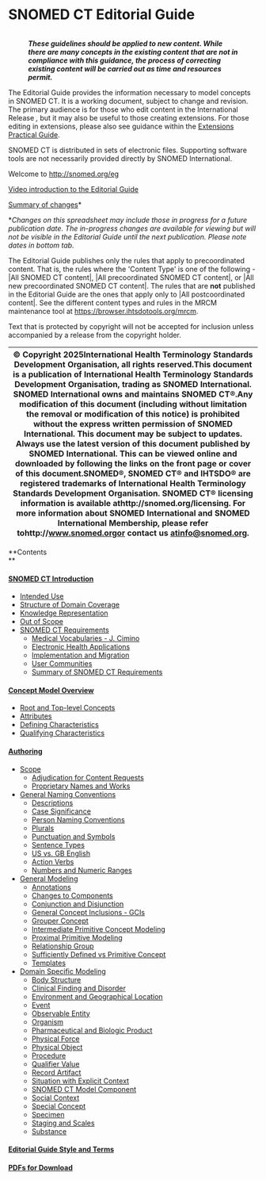 # SNOMED CT Editorial Guide

<figure><img src="attachments/27591252/35987732.png" alt="" title=""><figcaption><p><em><strong>These guidelines should be applied to new content. While there are many concepts in the existing content that are not in compliance with this guidance, the process of correcting existing content will be carried out as time and resources permit.</strong></em></p></figcaption></figure>

  

The Editorial Guide provides the information necessary to model concepts in SNOMED CT. It is a working document, subject to change and revision. The primary audience is for those who edit content in the International Release _,_ but it may also be useful to those creating extensions. For those editing in extensions, please also see guidance within the [Extensions Practical Guide](https://docs.snomed.org/snomed-ct-practical-guides/snomed-ct-extension-guide/). 

SNOMED CT is distributed in sets of electronic files. Supporting software tools are not necessarily provided directly by SNOMED International.

Welcome to <http://snomed.org/eg>

[Video introduction to the Editorial Guide](https://drive.google.com/file/d/1OuQixcCCM1N-BuKxTH6LDfvggTB1NJM7/view?usp=sharing)

[Summary of changes](https://docs.google.com/spreadsheets/d/1xHZNeNQwkCcUPaZGEl28GFGv_WMTHZoeHeAV5cSjOFU/)*

*_Changes on this spreadsheet may include those in progress for a future publication date. The in-progress changes are available for viewing but will not be visible in the Editorial Guide until the next publication. Please note dates in bottom tab._

The Editorial Guide publishes only the rules that apply to precoordinated content. That is, the rules where the 'Content Type' is one of the following - |All SNOMED CT content|, |All precoordinated SNOMED CT content|, or |All new precoordinated SNOMED CT content|. The rules that are **not** published in the Editorial Guide are the ones that apply only to |All postcoordinated content|. See the different content types and rules in the MRCM maintenance tool at <https://browser.ihtsdotools.org/mrcm>. 

Text that is protected by copyright will not be accepted for inclusion unless accompanied by a release from the copyright holder.

| © Copyright 2025International Health Terminology Standards Development Organisation, all rights reserved.This document is a publication of International Health Terminology Standards Development Organisation, trading as SNOMED International. SNOMED International owns and maintains SNOMED CT®.Any modification of this document (including without limitation the removal or modification of this notice) is prohibited without the express written permission of SNOMED International. This document may be subject to updates. Always use the latest version of this document published by SNOMED International. This can be viewed online and downloaded by following the links on the front page or cover of this document.SNOMED®, SNOMED CT® and IHTSDO® are registered trademarks of International Health Terminology Standards Development Organisation. SNOMED CT® licensing information is available athttp://snomed.org/licensing. For more information about SNOMED International and SNOMED International Membership, please refer tohttp://www.snomed.orgor contact us atinfo@snomed.org. |
|---|

**Contents  
**

#### [SNOMED CT Introduction](SNOMED-CT-Introduction_174690273.html)

  * [Intended Use](Intended-Use_174690274.html)
  * [Structure of Domain Coverage](Structure-of-Domain-Coverage_174690276.html)
  * [Knowledge Representation](Knowledge-Representation_174690277.html)
  * [Out of Scope](Out-of-Scope_174690275.html)
  * [SNOMED CT Requirements](SNOMED-CT-Requirements_174690278.html)
    * [Medical Vocabularies - J. Cimino](Medical-Vocabularies---J.-Cimino_174690279.html)
    * [Electronic Health Applications](Electronic-Health-Applications_174690280.html)
    * [Implementation and Migration](Implementation-and-Migration_174690281.html)
    * [User Communities](User-Communities_174690282.html)
    * [Summary of SNOMED CT Requirements](Summary-of-SNOMED-CT-Requirements_174690283.html)

#### [Concept Model Overview](Concept-Model-Overview_174691757.html)

  * [Root and Top-level Concepts](Root-and-Top-level-Concepts_174691758.html)
  * [Attributes](Attributes_174691762.html)
  * [Defining Characteristics](Defining-Characteristics_174691761.html)
  * [Qualifying Characteristics](Qualifying-Characteristics_174691763.html)

#### [Authoring](Authoring_174690284.html)

  * [Scope](Scope_174690285.html)
    * [Adjudication for Content Requests](Adjudication-for-Content-Requests_174690288.html)
    * [Proprietary Names and Works](Proprietary-Names-and-Works_174690286.html)
  * [General Naming Conventions](General-Naming-Conventions_174691646.html)
    * [Descriptions](Descriptions_174691647.html)
    * [Case Significance](Case-Significance_174691658.html)
    * [Person Naming Conventions](Person-Naming-Conventions_174691660.html)
    * [Plurals](Plurals_174691661.html)
    * [Punctuation and Symbols](Punctuation-and-Symbols_174691662.html)
    * [Sentence Types](Sentence-Types_174691663.html)
    * [US vs. GB English](US-vs.-GB-English_174691664.html)
    * [Action Verbs](Action-Verbs_174691666.html)
    * [Numbers and Numeric Ranges](Numbers-and-Numeric-Ranges_174691667.html)
  * [General Modeling](General-Modeling_174691668.html)
    * [Annotations](Annotations_256869349.html)
    * [Changes to Components](Changes-to-Components_174691723.html)
    * [Conjunction and Disjunction](Conjunction-and-Disjunction_174691733.html)
    * [General Concept Inclusions - GCIs](General-Concept-Inclusions---GCIs_174691736.html)
    * [Grouper Concept](Grouper-Concept_174691686.html)
    * [Intermediate Primitive Concept Modeling](Intermediate-Primitive-Concept-Modeling_174691685.html)
    * [Proximal Primitive Modeling](Proximal-Primitive-Modeling_174691676.html)
    * [Relationship Group](Relationship-Group_174691688.html)
    * [Sufficiently Defined vs Primitive Concept](Sufficiently-Defined-vs-Primitive-Concept_174691669.html)
    * [Templates](Templates_174691756.html)
  * [Domain Specific Modeling](Domain-Specific-Modeling_174690289.html)
    * [Body Structure](Body-Structure_174690290.html)
    * [Clinical Finding and Disorder](Clinical-Finding-and-Disorder_174690335.html)
    * [Environment and Geographical Location](Environment-and-Geographical-Location_174690590.html)
    * [Event](Event_174690591.html)
    * [Observable Entity](Observable-Entity_174690597.html)
    * [Organism](Organism_174690618.html)
    * [Pharmaceutical and Biologic Product](Pharmaceutical-and-Biologic-Product_174690621.html)
    * [Physical Force](Physical-Force_174691256.html)
    * [Physical Object](Physical-Object_174691257.html)
    * [Procedure](Procedure_174691281.html)
    * [Qualifier Value](Qualifier-Value_174691360.html)
    * [Record Artifact](Record-Artifact_174691379.html)
    * [Situation with Explicit Context](Situation-with-Explicit-Context_174691381.html)
    * [SNOMED CT Model Component](SNOMED-CT-Model-Component_174691387.html)
    * [Social Context](Social-Context_174691391.html)
    * [Special Concept](Special-Concept_174691392.html)
    * [Specimen](Specimen_174691394.html)
    * [Staging and Scales](Staging-and-Scales_174691397.html)
    * [Substance](Substance_174691398.html)

#### [Editorial Guide Style and Terms](Editorial-Guide-Style-and-Terms_174691764.html)

#### [PDFs for Download](PDFs-for-Download_174691765.html)
